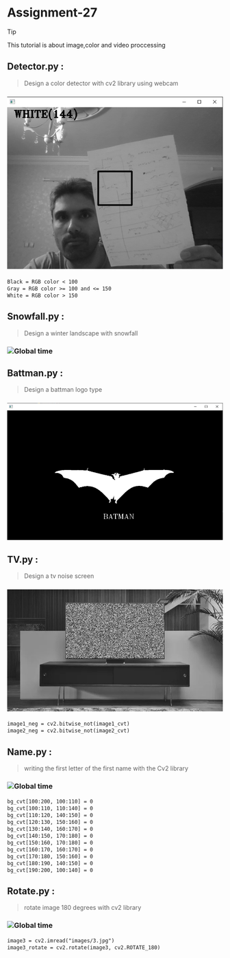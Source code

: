 # Assignment-27

> [!TIP]
> This tutorial is about image,color and video proccessing

## Detector.py :

> Design a color detector with cv2 library using webcam

### ![Global time](./image/screen_detector.png)

```
Black = RGB color < 100
Gray = RGB color >= 100 and <= 150
White = RGB color > 150
```

## Snowfall.py :

> Design a winter landscape with snowfall

### ![Global time](./image/screen_snowfall.gif)


## Battman.py :

> Design a battman logo type

### ![Global time](./image/screen_battman.png)


## TV.py :

> Design a tv noise screen

### ![Global time](./image/tv.gif)


```
image1_neg = cv2.bitwise_not(image1_cvt)
image2_neg = cv2.bitwise_not(image2_cvt)
```

## Name.py :

> writing the first letter of the first name with the Cv2 library

### ![Global time](./images/name.jpg)

```
bg_cvt[100:200, 100:110] = 0
bg_cvt[100:110, 110:140] = 0
bg_cvt[110:120, 140:150] = 0
bg_cvt[120:130, 150:160] = 0
bg_cvt[130:140, 160:170] = 0
bg_cvt[140:150, 170:180] = 0
bg_cvt[150:160, 170:180] = 0
bg_cvt[160:170, 160:170] = 0
bg_cvt[170:180, 150:160] = 0
bg_cvt[180:190, 140:150] = 0
bg_cvt[190:200, 100:140] = 0
```

## Rotate.py :

> rotate image 180 degrees with cv2 library

### ![Global time](./images/rotate_pic.jpg)

```
image3 = cv2.imread("images/3.jpg")
image3_rotate = cv2.rotate(image3, cv2.ROTATE_180)
```

